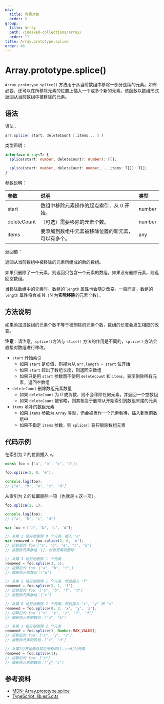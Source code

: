 ```yaml
---
nav:
  title: 内置对象
  order: 2
group:
  title: Array
  path: /indexed-collections/array/
  order: 11
title: Array.prototype.splice
order: 46
---
```


# Array.prototype.splice()

`Array.prototype.splice()` 方法用于从当前数组中移除一部分连续的元素。如有必要，还可以在所移除元素的位置上插入一个或多个新的元素。该函数以数组形式返回从当前数组中被移除的元素。

## 语法

语法：

```js
arr.splice( start, deleteCount [,items... ] )
```

类型声明：

```ts
interface Array<T> {
  splice(start: number, deleteCount?: number): T[];

  splice(start: number, deleteCount: number, ...items: T[]): T[];
}
```

参数说明：

| 参数        | 说明                                               | 类型   |
| :---------- | :------------------------------------------------- | :----- |
| start       | 数组中移除元素操作的起点索引，从 0 开始。          | number |
| deleteCount | （可选）需要移除的元素个数。                       | number |
| items       | 要添加到数组中元素被移除位置的新元素，可以有多个。 | any    |

返回值：

返回从当前数组中被移除的元素所组成的新的数组。

如果只删除了一个元素，则返回只包含一个元素的数组。如果没有删除元素，则返回空数组。

当移除数组中的元素时，数组的 `length` 属性也会随之改变。一般而言，数组的 `length` 属性将会减 N（N 为**实际移除**的元素个数）。

## 方法说明

如果添加进数组的元素个数不等于被删除的元素个数，数组的长度会发生相应的改变。

**注意**：请注意，`splice()`方法与 `slice()` 方法的作用是不同的，`splice()` 方法会直接对数组进行修改。

- `start` 开始索引
  - 如果 `start` 是负值，则视为从 `arr.length + start` 位开始
  - 如果 `start` 超出了数组长度，则返回空数组
  - 如果只是用 `start` 参数而不使用 `deleteCount` 和 `items`，表示删除所有元素，返回空数组
- `deleteCount` 删除数组元素数量
  - 如果 `deleteCount` 为 0 或负数，则不会移除任何元素，并返回一个空数组
  - 如果 `deleteCount` 被省略，则其相当于删除从开始索引到数组末尾的元素
- `items` 填补的数组元素
  - 如果 `items` 参数为 `Array` 类型，仍会被当作一个元素看待，插入到当前数组中
  - 如果不指定 `items` 参数，则 `splice()` 将只删除数组元素

## 代码示例

在索引为 2 的位置插入 `e`。

```js
const foo = ['a', 'b', 'c', 'd'];

foo.splice(2, 0, 'e');

console.log(foo);
// ["a", "b", "e", "c", "d"]
```

从索引为 2 的位置删除一项（也就是 `e` 这一项）。

```js
foo.splice(2, 1);

console.log(foo);
// ["a", "b", "c", "d"]
```

```js
var foo = ['a', 'b', 'c', 'd'];

// 从第 2 位开始删除 0 个元素，插入 "e"
var removed = foo.splice(2, 0, 'e');
// 运算后的 foo:["a", "b", "e", "c", "d"]
// 被删除元素数组：[]，没有元素被删除

// 从第 3 位开始删除 1 个元素
removed = foo.splice(3, 1);
// 运算后的 foo：["a", "b", "c",]
// 被删除元素数组：["d"]

// 从第 2 位开始删除 1 个元素，然后插入 "f"
removed = foo.splice(2, 1, 'f');
// 运算后的 foo: ["a", "b", "f", "d"]
// 被删除元素数组：["e"]

// 从第 0 位开始删除 2 个元素，然后插入 "x", "y" 和 "z"
removed = foo.splice(0, 2, 'x', 'y', 'z');
// 运算后的 foo：["x", "y", "z", "f", "d"]
// 被删除元素的数组：["a", "b"]

// 从第 3 位开始删除 2 个元素
removed = foo.splice(3, Number.MAX_VALUE);
// 运算后的 foo: ["x", "y", "z"]
// 被删除元素的数组：["f", "d"]

// 从第1位开始删除其后所有即[1，end]的元素
removed = foo.splice(1);
// 运算后的 foo: ["x"]
// 被删除元素的数组：["y","z"]
```

## 参考资料

- [MDN: Array.prototype.splice](https://developer.mozilla.org/zh-CN/docs/Web/JavaScript/Reference/Global_Objects/Array/splice)
- [TypeScript: lib.es5.d.ts](https://github.com/microsoft/TypeScript/blob/main/lib/lib.es5.d.ts)
